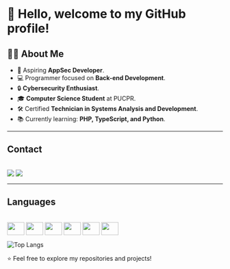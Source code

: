 # 👋 Hello, welcome to my GitHub profile!



## 👨‍🎓 About Me  
- 🎯 Aspiring **AppSec Developer**.  
- 💻 Programmer focused on **Back-end Development**.  
- 🔒 **Cybersecurity Enthusiast**.  
- 🎓 **Computer Science Student** at PUCPR.  
- 🛠️ Certified **Technician in Systems Analysis and Development**.  
- 📚 Currently learning: **PHP, TypeScript, and Python**.  

---

## Contact
<div style="display: inline_block"><br>
<a href = "mailto:patrick.davidsoncarvalho@gmail.com"><img src="https://img.shields.io/badge/-Gmail-%23333?style=for-the-badge&logo=gmail&logoColor=white" target="_blank"></a>
<a href="https://www.linkedin.com/in/devPatrickDavidson" target="_blank"><img src="https://img.shields.io/badge/-LinkedIn-%230077B5?style=for-the-badge&logo=linkedin&logoColor=white" target="_blank"></a> 
</div>    

---
## Languages

<div style="display: inline_block"><br>
<img align="center" height="30" width="40" src="https://cdn.jsdelivr.net/gh/devicons/devicon@latest/icons/javascript/javascript-original.svg" />          
<img align="center" height="30" width="40" src="https://cdn.jsdelivr.net/gh/devicons/devicon@latest/icons/typescript/typescript-original.svg" />
<img align="center" height="30" width="40" src="https://cdn.jsdelivr.net/gh/devicons/devicon@latest/icons/python/python-original.svg" />
<img align="center" height="30" width="40" src="https://cdn.jsdelivr.net/gh/devicons/devicon@latest/icons/php/php-original.svg" />
<img align="center" height="30" width="40" src="https://cdn.jsdelivr.net/gh/devicons/devicon@latest/icons/csharp/csharp-original.svg" />
<img align="center" height="30" width="40" src="https://cdn.jsdelivr.net/gh/devicons/devicon@latest/icons/java/java-original.svg" />
</div>          
          
          
          
          
![Top Langs](https://github-readme-stats.vercel.app/api/top-langs/?username=devPatrickDavidson&layout=compact&theme=midnight-purple)

⭐ Feel free to explore my repositories and projects!  
